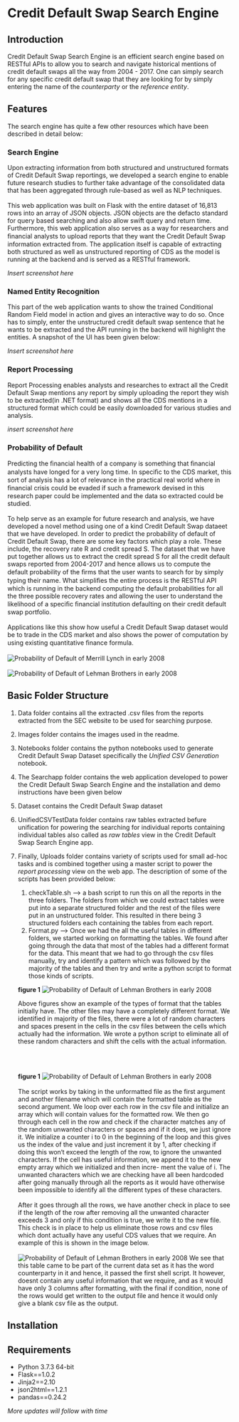 # Credit Default Swap Search Engine

## Introduction

Credit Default Swap Search Engine is an efficient search engine based on RESTful APIs to allow you to search and navigate historical mentions of credit default swaps all the way from 2004 - 2017. One can simply search for any specific credit default swap that they are looking for by simply entering the name of the *counterparty* or the *reference entity*.

## Features

The search engine has quite a few other resources which have been described in detail below:

### Search Engine

Upon extracting information from both structured and unstructured formats of Credit Default Swap reportings, we developed a search engine to enable future research studies to further take advantage of the consolidated data that has been aggregated through rule-based as well as NLP techniques.
<br>
<br>
This web application was built on Flask with the entire dataset of 16,813 rows into an array of JSON objects. JSON objects are the defacto standard for query based searching and also allow swift query and return time. Furthermore, this web application also serves as a way for researchers and ﬁnancial analysts to upload reports that they want the Credit Default Swap information extracted from. The application itself is capable of extracting both structured as well as unstructured reporting of CDS as the model is running at the backend and is served as a RESTful framework.

*Insert screenshot here*
### Named Entity Recognition

This part of the web application wants to show the trained Conditional Random Field model in action and gives an interactive way to do so. Once has to simply, enter the unstructured credit default swap sentence that he wants to be extracted and the API running in the backend will highlight the entities. A snapshot of the UI has been given below:

*Insert screenshot here*

### Report Processing

Report Processing enables analysts and researches to extract all the Credit Default Swap mentions any report by simply uploading the report they wish to be extracted(in .NET format) and shows all the CDS mentions in a structured format which could be easily downloaded for various studies and analysis.

*insert screenshot here*
### Probability of Default

Predicting the ﬁnancial health of a company is something that ﬁnancial analysts have longed for a very long time. In speciﬁc to the CDS market, this sort of analysis has a lot of relevance in the practical real world where in ﬁnancial crisis could be evaded if such a framework devised in this research paper could be implemented and the data so extracted could be studied. <br>
<br>
To help serve as an example for future research and analysis, we have developed a novel method using one of a kind Credit Default Swap dataeet that we have developed. In order to predict the probability of default of Credit Default Swap, there are some key factors which play a role. These include, the recovery rate R and credit spread S. The dataset that we have put together allows us to extract the credit spread S for all the credit default swaps reported from 2004-2017 and hence allows us to compute the default probability of the ﬁrms that the user wants to search for by simply typing their name. What simpliﬁes the entire process is the RESTful API which is running in the backend computing the default probabilities for all the three possible recovery rates and allowing the user to understand the likelihood of a speciﬁc ﬁnancial institution defaulting on their credit default swap portfolio. <br>
<br>
Applications like this show how useful a Credit Default Swap dataset would be to trade in the CDS market and also shows the power of computation by using existing quantitative ﬁnance formula.
<br>
<br>
![Probability of Default of Merrill Lynch in early 2008](Images/99.png)
<br>
<br>
![Probability of Default of Lehman Brothers in early 2008](Images/100.png)

## Basic Folder Structure

1. Data folder contains all the extracted .csv files from the reports extracted from the SEC website to be used for searching purpose.
2. Images folder contains the images used in the readme.
3. Notebooks folder contains the python notebooks used to generate Credit Default Swap Dataset specifically the *Unified CSV Generation* notebook.
4. The Searchapp folder contains the web application developed to power the Credit Default Swap Search Engine and the installation and demo instructions have been given below
5. Dataset contains the Credit Default Swap dataset
6. UnifiedCSVTestData folder contains raw tables extracted befure unification for powering the searching for individual reports containing individual tables also called as *raw tables* view in the Credit Default Swap Search Engine app.
7. Finally, Uploads folder contains variety of scripts used for small ad-hoc tasks and is combined together using a master script to power the *report processing* view on the web app. The description of some of the scripts has been provided below:
   1. checkTable.sh --> a bash script to run this on all the reports in the three folders. The folders from which we could extract tables were put into a separate structured folder and the rest of the files were put in an unstructured folder. This resulted in there being 3 structured folders each containing the tables from each report.
   2. Format.py --> Once we had the all the useful tables in different folders, we started working on formatting the tables. We found after going through the data that most of the     tables had a different format for the data. This meant that we had to go through the csv files manually, try and identify a pattern which was followed by the majority of the tables and then try and write a python script to format those kinds of scripts.

    **figure 1** ![Probability of Default of Lehman Brothers in early 2008](Images/101.png)

    Above figures show an example of the types of format that the tables initially have. The other files may have a completely different format. We identified in majority of the files, there were a lot of random characters and spaces present in the cells in the csv files between the cells which actually had the information. We wrote a python script to eliminate all of these random characters and shift the cells with the actual information.

    <br>
    <br>

    **figure 1** ![Probability of Default of Lehman Brothers in early 2008](Images/Picture1.png)
    <br>
    <br>
    The script works by taking in the unformatted file as the first argument and another filename which will contain the formatted table as the second argument. We loop over each row in the csv file and initialize an array which will contain values for the formatted row. We then go through each cell in the row and check if the character matches any of the random unwanted characters or spaces and if it does, we just ignore it. We initialize a counter i to 0 in the beginning of the loop and this gives us the index of the value and just increment it by 1, after checking if doing this won‘t exceed the length of the row, to ignore the unwanted characters. If the cell has useful information, we append it to the new empty array which we initialized and then incre- ment the value of i. The unwanted characters which we are checking have all been hardcoded after going manually through all the reports as it would have otherwise been impossible to identify all the different types of these characters.
    <br>
    <br>
    After it goes through all the rows, we have another check in place to see if the length of the row after removing all the unwanted character exceeds 3 and only if this condition is true, we write it to the new file. This check is in place to help us eliminate those rows and csv files which dont actually have any useful CDS values that we require. An example of this is shown in the image below.
    <br>
    <br>
    ![Probability of Default of Lehman Brothers in early 2008](Images/Picture2.png)
    We see that this table came to be part of the current data set as it has the word counterparty in it and hence, it passed the first shell script. It however, doesnt contain any useful information that we require, and as it would have only 3 columns after formatting, with the final if condition, none of the rows would get written to the output file and hence it would only give a blank csv file as the output.



## Installation



## Requirements

<ul>
    <li>Python 3.7.3 64-bit</li>
    <li>Flask==1.0.2</li>
    <li>Jinja2==2.10</li>
    <li>json2html==1.2.1</li>
    <li>pandas==0.24.2</li>
</ul>

_More updates will follow with time_
